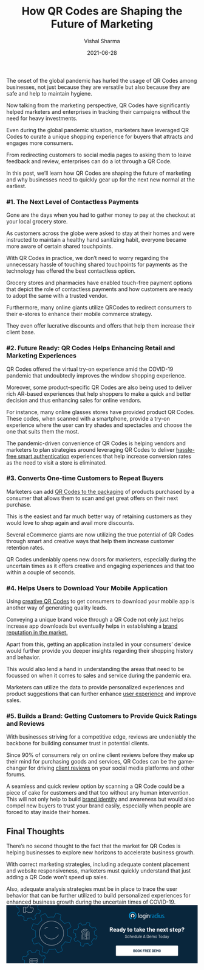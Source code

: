 ﻿---
title: "How QR Codes are Shaping the Future of Marketing"
date: "2021-06-28"
coverImage: "qr-codes-digital-contactless-payments.jpg"
tags: ["loginradius"]
featured: false 
author: "Vishal Sharma"
description: "From redirecting customers to social media pages to asking them to leave feedback and review, enterprises can do a lot through a QR Code. This insightful read covers all the aspects that depict the role of QR codes in enhancing marketing for enterprises during uncertain times."
metadescription: "QR Codes can help businesses in accelerating growth. This post highlights the importance of QR Codes in marketing and why companies must consider using them."
metatitle: "Learn how QR codes became the key to connecting with consumers and shaping the future of marketing."
---

The onset of the global pandemic has hurled the usage of QR Codes among businesses, not just because they are versatile but also because they are safe and help to maintain hygiene.

Now talking from the marketing perspective, QR Codes have significantly helped marketers and enterprises in tracking their campaigns without the need for heavy investments.

Even during the global pandemic situation, marketers have leveraged QR Codes to curate a unique shopping experience for buyers that attracts and engages more consumers.

From redirecting customers to social media pages to asking them to leave feedback and review, enterprises can do a lot through a QR Code.

In this post, we’ll learn how QR Codes are shaping the future of marketing and why businesses need to quickly gear up for the next new normal at the earliest.

### #1. The Next Level of Contactless Payments

Gone are the days when you had to gather money to pay at the checkout at your local grocery store.

As customers across the globe were asked to stay at their homes and were instructed to maintain a healthy hand sanitizing habit, everyone became more aware of certain shared touchpoints.

With QR Codes in practice, we don’t need to worry regarding the unnecessary hassle of touching shared touchpoints for payments as the technology has offered the best contactless option.

Grocery stores and pharmacies have enabled touch-free payment options that depict the role of contactless payments and how customers are ready to adopt the same with a trusted vendor.

Furthermore, many online giants utilize QRCodes to redirect consumers to their e-stores to enhance their mobile commerce strategy.

They even offer lucrative discounts and offers that help them increase their client base.

### #2. Future Ready: QR Codes Helps Enhancing Retail and Marketing Experiences

QR Codes offered the virtual try-on experience amid the COVID-19 pandemic that undoubtedly improves the window shopping experience.

Moreover, some product-specific QR Codes are also being used to deliver rich AR-based experiences that help shoppers to make a quick and better decision and thus enhancing sales for online vendors.

For instance, many online glasses stores have provided product QR Codes. These codes, when scanned with a smartphone, provide a try-on experience where the user can try shades and spectacles and choose the one that suits them the most.

The pandemic-driven convenience of QR Codes is helping vendors and marketers to plan strategies around leveraging QR Codes to deliver [hassle-free smart authentication](https://www.loginradius.com/blog/start-with-identity/iot-smart-authentication/) experiences that help increase conversion rates as the need to visit a store is eliminated.

### #3. Converts One-time Customers to Repeat Buyers

Marketers can add [QR Codes to the packaging](https://www.beaconstac.com/qr-code-on-product-packaging) of products purchased by a consumer that allows them to scan and get great offers on their next purchase.

This is the easiest and far much better way of retaining customers as they would love to shop again and avail more discounts.

Several eCommerce giants are now utilizing the true potential of QR Codes through smart and creative ways that help them increase customer retention rates.

QR Codes undeniably opens new doors for marketers, especially during the uncertain times as it offers creative and engaging experiences and that too within a couple of seconds.

### #4. Helps Users to Download Your Mobile Application

Using <a href="https://visme.co/blog/best-qr-code-generator/">creative QR Codes</a> to get consumers to download your mobile app is another way of generating quality leads.

Conveying a unique brand voice through a QR Code not only just helps increase app downloads but eventually helps in establishing a [brand reputation in the market.](https://www.loginradius.com/blog/fuel/a-brief-guide-to-online-reputation-management/)

Apart from this, getting an application installed in your consumers’ device would further provide you deeper insights regarding their shopping history and behavior.

This would also lend a hand in understanding the areas that need to be focussed on when it comes to sales and service during the pandemic era.

Marketers can utilize the data to provide personalized experiences and product suggestions that can further enhance [user experience](https://www.loginradius.com/customer-experience-solutions/) and improve sales.

### #5. Builds a Brand: Getting Customers to Provide Quick Ratings and Reviews

With businesses striving for a competitive edge, reviews are undeniably the backbone for building consumer trust in potential clients.

Since 90% of consumers rely on online client reviews before they make up their mind for purchasing goods and services, QR Codes can be the game-changer for driving [client reviews](https://purple.ai/blogs/the-history-of-customer-surveys/) on your social media platforms and other forums.

A seamless and quick review option by scanning a QR Code could be a piece of cake for customers and that too without any human intervention. This will not only help to build [brand identity](https://www.loginradius.com/blog/fuel/does-your-website-imagery-reflect-your-brand-identity/) and awareness but would also compel new buyers to trust your brand easily, especially when people are forced to stay inside their homes.

## Final Thoughts

There’s no second thought to the fact that the market for QR Codes is helping businesses to explore new horizons to accelerate business growth.

With correct marketing strategies, including adequate content placement and website responsiveness, marketers must quickly understand that just adding a QR Code won’t speed up sales.

Also, adequate analysis strategies must be in place to trace the user behavior that can be further utilized to build personalized experiences for enhanced business growth during the uncertain times of COVID-19.
[![book-a-demo-Consultation](../../assets/book-a-demo-loginradius.png)](https://www.loginradius.com/book-a-demo/)
